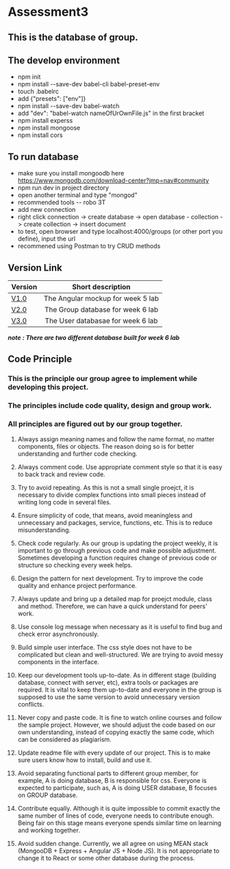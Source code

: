 # Assessment3 #

## This is the database of group.

## The develop environment ##
* npm init
* npm install --save-dev babel-cli babel-preset-env
* touch .babelrc
* add {"presets": ["env"]}
* npm install --save-dev babel-watch
* add "dev": "babel-watch nameOfUrOwnFile.js" in the first bracket
* npm install experss
* npm install mongoose
* npm install cors

## To run database
* make sure you install mongoodb here https://www.mongodb.com/download-center?jmp=nav#community
* npm run dev in project directory
* open another terminal and type "mongod"
* recommended tools -- robo 3T
* add new connection
* right click connection -> create database -> open database - collection -> create collection -> insert document
* to test, open browser and type localhost:4000/groups (or other port you define), input the url
* recommened using Postman to try CRUD methods

## Version Link ##
| Version      | Short description |
| ------------- |:-------------:| 
|[V1.0](https://github.com/hongnangyanbily/assessment3/tree/1.0)| The Angular mockup for week 5 lab|
|[V2.0](https://github.com/hongnangyanbily/assessment3/tree/2.0)| The Group database for week 6 lab|
|[V3.0](https://github.com/hongnangyanbily/assessment3/tree/3.0)| The User databasae for week 6 lab|
***note : There are two different database built for week 6 lab***

## Code Principle
### This is the principle our group agree to implement while developing this project.
### The principles include code quality, design and group work.
### All principles are figured out by our group together.

1.  Always assign meaning names and follow the name format, no matter components, files or objects. The reason doing so is for better understanding and further code checking.

2.  Always comment code. Use appropriate comment style so that it is easy to back track and review code.

3.  Try to avoid repeating. As this is not a small single proejct, it is necessary to divide complex functions into small pieces instead of writing long code in several files.

4.  Ensure simplicity of code, that means, avoid meaningless and unnecessary and packages, service, functions, etc. This is to reduce misunderstanding.

5.  Check code regularly. As our group is updating the project weekly, it is important to go through previous code and make possible adjustment. Sometimes developing a function requires change of previous code or structure so checking every week helps.

6.  Design the pattern for next development. Try to improve the code quality and enhance project performance.

7.  Always update and bring up a detailed map for proejct module, class and method. Therefore, we can have a quick understand for peers' work.

8.  Use console log message when necessary as it is useful to find bug and check error asynchronously.

9.	Build simple user interface. The css style does not have to be complicated but clean and well-structured. We are trying to avoid messy components in the interface.

10. Keep our development tools up-to-date. As in different stage (building database, connect with server, etc), extra tools or packages are required. It is vital to keep them up-to-date and everyone in the group is supposed to use the same version to avoid unnecessary version conflicts.

11.	Never copy and paste code. It is fine to watch online courses and follow the sample project. However, we should adjust the code based on our own understanding, instead of copying exactly the same code, which can be considered as plagiarism.

12.	Update readme file with every update of our project. This is to make sure users know how to install, build and use it.

13.	Avoid separating functional parts to different group member, for example, A is doing database, B is responsible for css. Everyone is expected to participate, such as, A is doing USER database, B focuses on GROUP database.

14.	Contribute equally. Although it is quite impossible to commit exactly the same number of lines of code, everyone needs to contribute enough. Being fair on this stage means everyone spends similar time on learning and working together.

15.	Avoid sudden change. Currently, we all agree on using MEAN stack (MongooDB + Express + Angular JS + Node JS). It is not appropriate to change it to React or some other database during the process.
